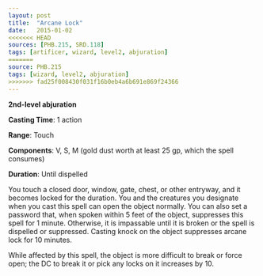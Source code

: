 ```yaml
---
layout: post
title:  "Arcane Lock"
date:   2015-01-02
<<<<<<< HEAD
sources: [PHB.215, SRD.118]
tags: [artificer, wizard, level2, abjuration]
=======
source: PHB.215
tags: [wizard, level2, abjuration]
>>>>>>> fad25f008430f031f16b0eb4a6b691e869f24366
---
```


**2nd-level abjuration**

**Casting Time**: 1 action

**Range**: Touch

**Components**: V, S, M (gold dust worth at least 25 gp, which the spell consumes)

**Duration**: Until dispelled

You touch a closed door, window, gate, chest, or other entryway, and it becomes locked for the duration. You and the creatures you designate when you cast this spell can open the object normally. You can also set a password that, when spoken within 5 feet of the object, suppresses this spell for 1 minute. Otherwise, it is impassable until it is broken or the spell is dispelled or suppressed. Casting knock on the object suppresses arcane lock for 10 minutes.

While affected by this spell, the object is more difficult to break or force open; the DC to break it or pick any locks on it increases by 10.
